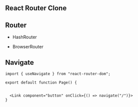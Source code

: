 ## React Router Clone

## Router
- HashRouter

- BrowserRouter




## Navigate
```
import { useNavigate } from "react-router-dom";

export default function Page() {
   

  <Link component="button" onClick={() => navigate("/")}>
}
```